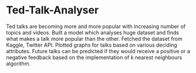 # Ted-Talk-Analyser

Ted talks are becoming more and more popular with increasing number of topics and videos.
Built a model which analyses huge dataset and finds what makes a talk more popular than the other.
Fetched the dataset from Kaggle, Twitter API.
Plotted graphs for talks based on various deciding attributes.
Future talks can be predicted if they would receive a positive or a negative feedback based on the implementation of
k nearest neighbours algorithm.
